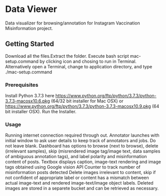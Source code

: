 # Data Viewer

Data visualizer for browsing/annotation for Instagram Vaccination Misinformation project.

## Getting Started

Download all the files.Extract the folder. 
Execute bash script mac-setup.command by clicking icon and chosing to run in Terminal. Alternatively open a Terminal, change to application directory, and type ./mac-setup.command

### Prerequisites

Install Python 3.7.3 here https://www.python.org/ftp/python/3.7.3/python-3.7.3-macosx10.6.pkg (64/32 bit installer for Mac OSX) or https://www.python.org/ftp/python/3.7.3/python-3.7.3-macosx10.9.pkg (64 bit installer OSX). 
Run the Installer.

### Usage

Running internet connection required through out.
Annotator launches with initial window to ask user details to keep track of annotators and jobs. Do not leave blank. 
Dashboard has options to browse (next to browse), delete (irrelevant samples), skip (misrendered image tag/image text, data samples of ambiguous annotation tags), and label polarity and misinformation content of posts.
Textbox displays caption, image-text rendering and image tags obtained using Google vision API
Counter to track number of misinformation posts detected
Delete images irrelevant to content, skip if not confident of appropriate label or content has a mismatch between actual image-text and rendered image-text/image object labels.
Deleted images are stored in a separete bucket and can be retrieved as necessary. 

